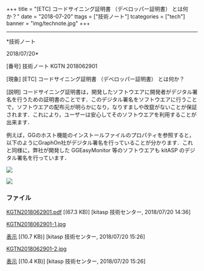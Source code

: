 ﻿+++
title = "[ETC] コードサイニング証明書 （デベロッパー証明書） とは何か？"
date = "2018-07-20"
ttags = ["技術ノート"]
tcategories = ["tech"]
banner = "img/technote.jpg"
+++

-----------------------------------------------------------------------------------------------------------------------------

*技術ノート

2018/07/20*


[番号]
技術ノート KGTN 2018062901

[現象]
[ETC] コードサイニング証明書 （デベロッパー証明書） とは何か？

[説明]
コードサイニング証明書は，開発したソフトウエアに開発者がデジタル署名を行うための証明書のことです．このデジタル署名をソフトウエアに行うことで，ソフトウエアの配布元が明らかになり，なりすましや改竄がないことが保証されます．これにより，ユーザーは安心してそのソフトウエアを利用することが出来ます．

例えば，GGのホスト機能のインストールファイルのプロパティを参照すると，以下のようにGraphOn社がデジタル署名を行っていることが分かります．これと同様に，弊社が開発した
GGEasyMonitor 等のソフトウエアも kitASP のデジタル署名を行っています．

![](http://techreport.kitasp.net/attachments/download/4090/KGTN2018062901-1.jpg)

![](http://techreport.kitasp.net/attachments/download/4091/KGTN2018062901-2.jpg)


### ファイル

 
 


[KGTN2018062901.pdf](http://techreport.kitasp.net/attachments/download/4089/KGTN2018062901.pdf)
 [(67.3 KB)] [kitasp 技術センター, 2018/07/20
14:36]

[KGTN2018062901-1.jpg](http://techreport.kitasp.net/attachments/download/4090/KGTN2018062901-1.jpg)

[表示](http://techreport.kitasp.net/attachments/4090/KGTN2018062901-1.jpg "表示")
 [(10.7 KB)] [kitasp 技術センター, 2018/07/20
15:26]

[KGTN2018062901-2.jpg](http://techreport.kitasp.net/attachments/download/4091/KGTN2018062901-2.jpg)

[表示](http://techreport.kitasp.net/attachments/4091/KGTN2018062901-2.jpg "表示")
 [(10.4 KB)] [kitasp 技術センター, 2018/07/20
15:26]


 


 

